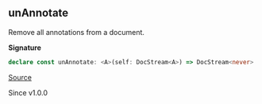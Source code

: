 ## unAnnotate

Remove all annotations from a document.

**Signature**

```ts
declare const unAnnotate: <A>(self: DocStream<A>) => DocStream<never>
```

[Source](https://github.com/Effect-TS/effect/tree/main/packages/printer/src/DocStream.ts#L324)

Since v1.0.0